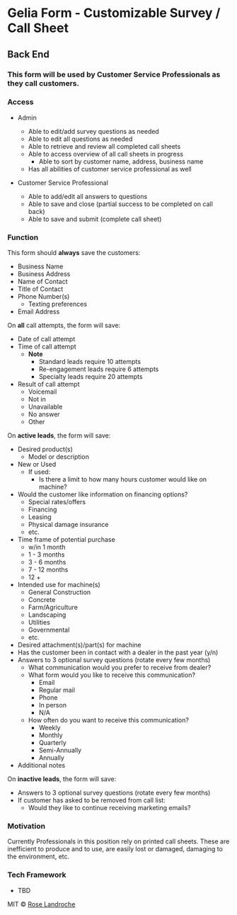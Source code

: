 # Gelia Form - Customizable Survey / Call Sheet
## Back End
### This form will be used by Customer Service Professionals as they call customers. 

### Access

- Admin
    - Able to edit/add survey questions as needed
    - Able to edit all questions as needed
    - Able to retrieve and review all completed call sheets
    - Able to access overview of all call sheets in progress
        - Able to sort by customer name, address, business name
    - Has all abilities of customer service professional as well

- Customer Service Professional
    - Able to add/edit all answers to questions
    - Able to save and close (partial success to be completed on call back)
    - Able to save and submit (complete call sheet)

### Function

This form should **always** save the customers:
- Business Name
- Business Address
- Name of Contact
- Title of Contact
- Phone Number(s)
    - Texting preferences
- Email Address

On **all** call attempts, the form will save:
- Date of call attempt
- Time of call attempt
    - **Note**
        - Standard leads require 10 attempts
        - Re-engagement leads require 6 attempts
        - Specialty leads require 20 attempts
- Result of call attempt
    - Voicemail
    - Not in
    - Unavailable
    - No answer
    - Other

On **active leads**, the form will save:
- Desired product(s)
    - Model or description
- New or Used
    - If used:
        - Is there a limit to how many hours customer would like on machine?
- Would the customer like information on financing options?
    - Special rates/offers
    - Financing
    - Leasing
    - Physical damage insurance
    - etc.
- Time frame of potential purchase
    - w/in 1 month
    - 1 - 3 months
    - 3 - 6 months
    - 7 - 12 months
    - 12 +
- Intended use for machine(s)
    - General Construction
    - Concrete
    - Farm/Agriculture
    - Landscaping
    - Utilities
    - Governmental
    - etc.
- Desired attachment(s)/part(s) for machine
- Has the customer been in contact with a dealer in the past year (y/n)
- Answers to 3 optional survey questions (rotate every few months)
    - What communication would you prefer to receive from dealer?
    - What form would you like to receive this communication?
        - Email
        - Regular mail
        - Phone
        - In person
        - N/A
    - How often do you want to receive this communication?
        - Weekly
        - Monthly
        - Quarterly
        - Semi-Annually
        - Annually
- Additional notes

On **inactive leads**, the form will save:
- Answers to 3 optional survey questions (rotate every few months)
- If customer has asked to be removed from call list:
    - Would they like to continue receiving marketing emails?

### Motivation

Currently Professionals in this position rely on printed call sheets. These are inefficient to produce and to use, are easily lost or damaged, damaging to the environment, etc.

### Tech Framework

- TBD


MIT © [Rose Landroche]()